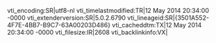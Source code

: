 vti_encoding:SR|utf8-nl
vti_timelastmodified:TR|12 May 2014 20:34:00 -0000
vti_extenderversion:SR|5.0.2.6790
vti_lineageid:SR|{3501A552-4F7E-4BB7-B9C7-63A00203D486}
vti_cacheddtm:TX|12 May 2014 20:34:00 -0000
vti_filesize:IR|2608
vti_backlinkinfo:VX|
